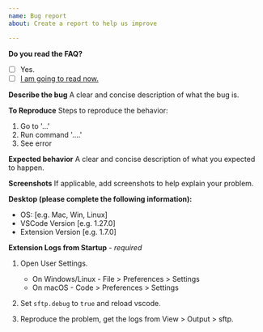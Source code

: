 ```yaml
---
name: Bug report
about: Create a report to help us improve

---
```


**Do you read the FAQ?**
- [ ] Yes.
- [ ] [I am going to read now.](https://github.com/Natizyskunk/vscode-sftp/blob/master/FAQ.md)

**Describe the bug**
A clear and concise description of what the bug is.

**To Reproduce**
Steps to reproduce the behavior:
1. Go to '...'
2. Run command '....'
3. See error

**Expected behavior**
A clear and concise description of what you expected to happen.

**Screenshots**
If applicable, add screenshots to help explain your problem.

**Desktop (please complete the following information):**
 - OS: [e.g. Mac, Win, Linux]
 - VSCode Version [e.g. 1.27.0]
 - Extension Version [e.g. 1.7.0]

**Extension Logs from Startup** - *required*
  1.  Open User Settings.

      * On Windows/Linux - File > Preferences > Settings
      * On macOS - Code > Preferences > Settings
  2. Set `sftp.debug` to `true` and reload vscode.
  3. Reproduce the problem, get the logs from View > Output > sftp.
